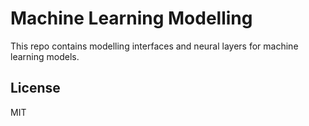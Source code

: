 # Machine Learning Modelling

This repo contains modelling interfaces and neural layers for machine learning models.


## License ##

MIT